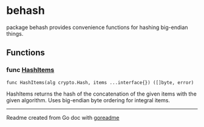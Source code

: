 # behash

package behash provides convenience functions for hashing big-endian things.

## Functions

### func [HashItems](/behash.go#L11)

`func HashItems(alg crypto.Hash, items ...interface{}) ([]byte, error)`

HashItems returns the hash of the concatenation of the given items with the given algorithm.
Uses big-endian byte ordering for integral items.

---
Readme created from Go doc with [goreadme](https://github.com/posener/goreadme)
